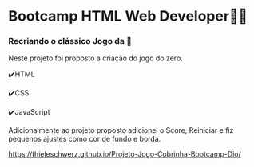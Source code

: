# Bootcamp HTML Web Developer👩‍💻

### Recriando o clássico Jogo da :snake:

Neste projeto foi proposto a criação do jogo do zero.

✔️HTML

✔️CSS

✔️JavaScript

Adicionalmente ao projeto proposto adicionei o Score, Reiniciar e fiz pequenos ajustes como cor de fundo e borda.

https://thieleschwerz.github.io/Projeto-Jogo-Cobrinha-Bootcamp-Dio/
